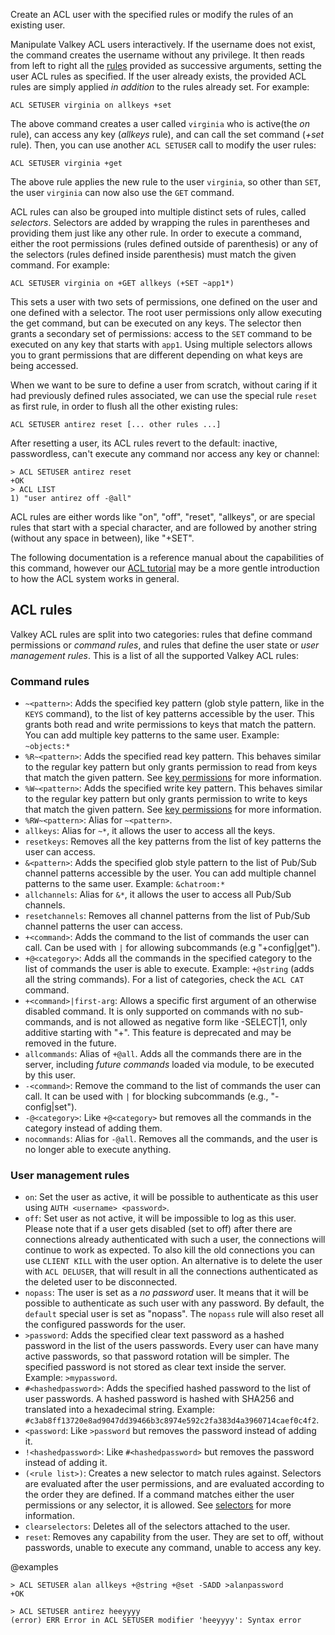 Create an ACL user with the specified rules or modify the rules of an
existing user. 

Manipulate Valkey ACL users interactively.
If the username does not exist, the command creates the username without any privilege.
It then reads from left to right all the [rules](#acl-rules) provided as successive arguments, setting the user ACL rules as specified.
If the user already exists, the provided ACL rules are simply applied
*in addition* to the rules already set. For example:

    ACL SETUSER virginia on allkeys +set

The above command creates a user called `virginia` who is active(the _on_ rule), can access any key (_allkeys_ rule), and can call the set command (_+set_ rule).
Then, you can use another `ACL SETUSER` call to modify the user rules:

    ACL SETUSER virginia +get

The above rule applies the new rule to the user `virginia`, so other than `SET`, the user `virginia` can now also use the `GET` command.

ACL rules can also be grouped into multiple distinct sets of rules, called _selectors_.
Selectors are added by wrapping the rules in parentheses and providing them just like any other rule.
In order to execute a command, either the root permissions (rules defined outside of parenthesis) or any of the selectors (rules defined inside parenthesis) must match the given command.
For example:

    ACL SETUSER virginia on +GET allkeys (+SET ~app1*)

This sets a user with two sets of permissions, one defined on the user and one defined with a selector.
The root user permissions only allow executing the get command, but can be executed on any keys.
The selector then grants a secondary set of permissions: access to the `SET` command to be executed on any key that starts with `app1`.
Using multiple selectors allows you to grant permissions that are different depending on what keys are being accessed.

When we want to be sure to define a user from scratch, without caring if
it had previously defined rules associated, we can use the special rule
`reset` as first rule, in order to flush all the other existing rules:

    ACL SETUSER antirez reset [... other rules ...]

After resetting a user, its ACL rules revert to the default: inactive, passwordless, can't execute any command nor access any key or channel:

    > ACL SETUSER antirez reset
    +OK
    > ACL LIST
    1) "user antirez off -@all"

ACL rules are either words like "on", "off", "reset", "allkeys", or are
special rules that start with a special character, and are followed by
another string (without any space in between), like "+SET".

The following documentation is a reference manual about the capabilities of this command, however our [ACL tutorial](/topics/acl) may be a more gentle introduction to how the ACL system works in general.

## ACL rules

Valkey ACL rules are split into two categories: rules that define command permissions or _command rules_, and rules that define the user state or _user management rules_.
This is a list of all the supported Valkey ACL rules:

### Command rules

* `~<pattern>`: Adds the specified key pattern (glob style pattern, like in the `KEYS` command), to the list of key patterns accessible by the user. This grants both read and write permissions to keys that match the pattern. You can add multiple key patterns to the same user. Example: `~objects:*`
* `%R~<pattern>`: Adds the specified read key pattern. This behaves similar to the regular key pattern but only grants permission to read from keys that match the given pattern. See [key permissions](/topics/acl#key-permissions) for more information.
* `%W~<pattern>`: Adds the specified write key pattern. This behaves similar to the regular key pattern but only grants permission to write to keys that match the given pattern. See [key permissions](/topics/acl#key-permissions) for more information.
* `%RW~<pattern>`: Alias for `~<pattern>`.
* `allkeys`: Alias for `~*`, it allows the user to access all the keys.
* `resetkeys`: Removes all the key patterns from the list of key patterns the user can access.
* `&<pattern>`: Adds the specified glob style pattern to the list of Pub/Sub channel patterns accessible by the user. You can add multiple channel patterns to the same user. Example: `&chatroom:*`
* `allchannels`: Alias for `&*`, it allows the user to access all Pub/Sub channels.
* `resetchannels`: Removes all channel patterns from the list of Pub/Sub channel patterns the user can access.
* `+<command>`: Adds the command to the list of commands the user can call. Can be used with `|` for allowing subcommands (e.g "+config|get").
* `+@<category>`: Adds all the commands in the specified category to the list of commands the user is able to execute. Example: `+@string` (adds all the string commands). For a list of categories, check the `ACL CAT` command.
* `+<command>|first-arg`: Allows a specific first argument of an otherwise disabled command. It is only supported on commands with no sub-commands, and is not allowed as negative form like -SELECT|1, only additive starting with "+". This feature is deprecated and may be removed in the future.
* `allcommands`: Alias of `+@all`. Adds all the commands there are in the server, including *future commands* loaded via module, to be executed by this user.
* `-<command>`: Remove the command to the list of commands the user can call. It can be used with `|` for blocking subcommands (e.g., "-config|set").
* `-@<category>`: Like `+@<category>` but removes all the commands in the category instead of adding them.
* `nocommands`: Alias for `-@all`. Removes all the commands, and the user is no longer able to execute anything.

### User management rules

* `on`: Set the user as active, it will be possible to authenticate as this user using `AUTH <username> <password>`.
* `off`: Set user as not active, it will be impossible to log as this user. Please note that if a user gets disabled (set to off) after there are connections already authenticated with such a user, the connections will continue to work as expected. To also kill the old connections you can use `CLIENT KILL` with the user option. An alternative is to delete the user with `ACL DELUSER`, that will result in all the connections authenticated as the deleted user to be disconnected.
* `nopass`: The user is set as a _no password_ user. It means that it will be possible to authenticate as such user with any password. By default, the `default` special user is set as "nopass". The `nopass` rule will also reset all the configured passwords for the user.
* `>password`: Adds the specified clear text password as a hashed password in the list of the users passwords. Every user can have many active passwords, so that password rotation will be simpler. The specified password is not stored as clear text inside the server. Example: `>mypassword`.
* `#<hashedpassword>`: Adds the specified hashed password to the list of user passwords. A hashed password is hashed with SHA256 and translated into a hexadecimal string. Example: `#c3ab8ff13720e8ad9047dd39466b3c8974e592c2fa383d4a3960714caef0c4f2`.
* `<password`: Like `>password` but removes the password instead of adding it.
* `!<hashedpassword>`: Like `#<hashedpassword>` but removes the password instead of adding it.
* `(<rule list>)`: Creates a new selector to match rules against. Selectors are evaluated after the user permissions, and are evaluated according to the order they are defined. If a command matches either the user permissions or any selector, it is allowed. See [selectors](/docs/management/security/acl#selectors) for more information.
* `clearselectors`: Deletes all of the selectors attached to the user.
* `reset`: Removes any capability from the user. They are set to off, without passwords, unable to execute any command, unable to access any key.

@examples

```
> ACL SETUSER alan allkeys +@string +@set -SADD >alanpassword
+OK

> ACL SETUSER antirez heeyyyy
(error) ERR Error in ACL SETUSER modifier 'heeyyyy': Syntax error
```
